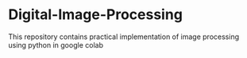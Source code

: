 # Digital-Image-Processing
This repository contains practical implementation of image processing using python in google colab
